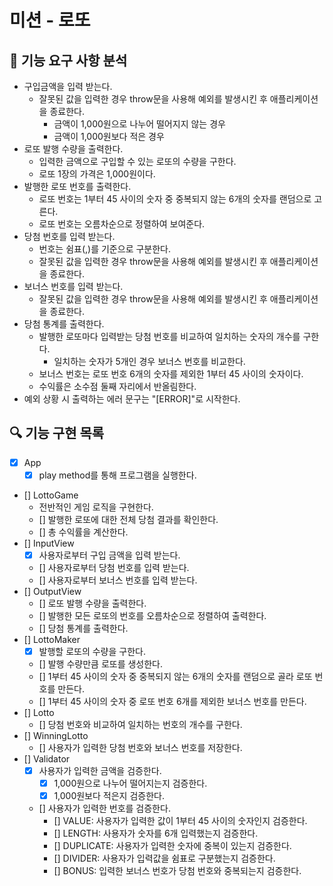 # 미션 - 로또

## 🚀 기능 요구 사항 분석

- 구입금액을 입력 받는다.
  - 잘못된 값을 입력한 경우 throw문을 사용해 예외를 발생시킨 후 애플리케이션을 종료한다.
    - 금액이 1,000원으로 나누어 떨어지지 않는 경우
    - 금액이 1,000원보다 적은 경우
- 로또 발행 수량을 출력한다.
  - 입력한 금액으로 구입할 수 있는 로또의 수량을 구한다.
  - 로또 1장의 가격은 1,000원이다.
- 발행한 로또 번호를 출력한다.
  - 로또 번호는 1부터 45 사이의 숫자 중 중복되지 않는 6개의 숫자를 랜덤으로 고른다.
  - 로또 번호는 오름차순으로 정렬하여 보여준다.
- 당첨 번호를 입력 받는다.
  - 번호는 쉼표(,)를 기준으로 구분한다.
  - 잘못된 값을 입력한 경우 throw문을 사용해 예외를 발생시킨 후 애플리케이션을 종료한다.
- 보너스 번호를 입력 받는다.
  - 잘못된 값을 입력한 경우 throw문을 사용해 예외를 발생시킨 후 애플리케이션을 종료한다.
- 당첨 통계를 출력한다.
  - 발행한 로또마다 입력받는 당첨 번호를 비교하여 일치하는 숫자의 개수를 구한다.
    - 일치하는 숫자가 5개인 경우 보너스 번호를 비교한다.
  - 보너스 번호는 로또 번호 6개의 숫자를 제외한 1부터 45 사이의 숫자이다.
  - 수익률은 소수점 둘째 자리에서 반올림한다.
- 예외 상황 시 출력하는 에러 문구는 "[ERROR]"로 시작한다.

## 🔍 기능 구현 목록

- [x] App
  - [x] play method를 통해 프로그램을 실행한다.
- [] LottoGame
  - 전반적인 게임 로직을 구현한다.
  - [] 발행한 로또에 대한 전체 당첨 결과를 확인한다.
  - [] 총 수익률을 계산한다.
- [] InputView
  - [x] 사용자로부터 구입 금액을 입력 받는다.
  - [] 사용자로부터 당첨 번호를 입력 받는다.
  - [] 사용자로부터 보너스 번호를 입력 받는다.
- [] OutputView
  - [] 로또 발행 수량을 출력한다.
  - [] 발행한 모든 로또의 번호를 오름차순으로 정렬하여 출력한다.
  - [] 당첨 통계를 출력한다.
- [] LottoMaker
  - [x] 발행할 로또의 수량을 구한다.
  - [] 발행 수량만큼 로또를 생성한다.
  - [] 1부터 45 사이의 숫자 중 중복되지 않는 6개의 숫자를 랜덤으로 골라 로또 번호를 만든다.
  - [] 1부터 45 사이의 숫자 중 로또 번호 6개를 제외한 보너스 번호를 만든다.
- [] Lotto
  - [] 당첨 번호와 비교하여 일치하는 번호의 개수를 구한다.
- [] WinningLotto
  - [] 사용자가 입력한 당첨 번호와 보너스 번호를 저장한다.
- [] Validator
  - [x] 사용자가 입력한 금액을 검증한다.
    - [x] 1,000원으로 나누어 떨어지는지 검증한다.
    - [x] 1,000원보다 적은지 검증한다.
  - [] 사용자가 입력한 번호를 검증한다.
    - [] VALUE: 사용자가 입력한 값이 1부터 45 사이의 숫자인지 검증한다.
    - [] LENGTH: 사용자가 숫자를 6개 입력했는지 검증한다.
    - [] DUPLICATE: 사용자가 입력한 숫자에 중복이 있는지 검증한다.
    - [] DIVIDER: 사용자가 입력값을 쉼표로 구분했는지 검증한다.
    - [] BONUS: 입력한 보너스 번호가 당첨 번호와 중복되는지 검증한다.
